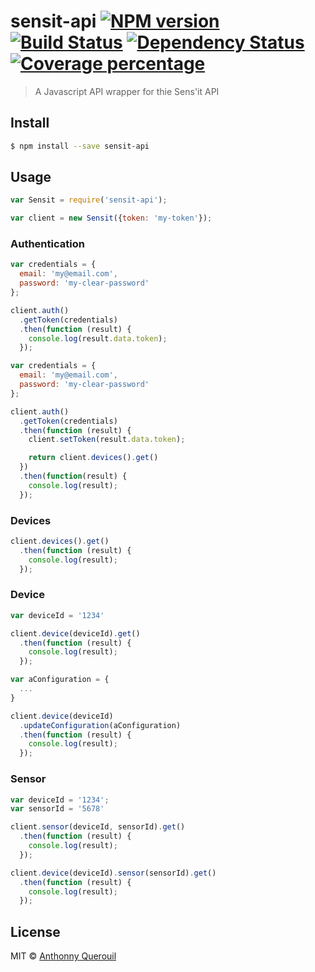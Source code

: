 # sensit-api [![NPM version][npm-image]][npm-url] [![Build Status][travis-image]][travis-url] [![Dependency Status][daviddm-image]][daviddm-url] [![Coverage percentage][coveralls-image]][coveralls-url]
> A Javascript API wrapper for thie Sens&#39;it API


## Install

```sh
$ npm install --save sensit-api
```


## Usage

```js
var Sensit = require('sensit-api');

var client = new Sensit({token: 'my-token'});
```

### Authentication

```js
var credentials = {
  email: 'my@email.com',
  password: 'my-clear-password'
};

client.auth()
  .getToken(credentials)
  .then(function (result) {
    console.log(result.data.token);
  });
```

```js
var credentials = {
  email: 'my@email.com',
  password: 'my-clear-password'
};

client.auth()
  .getToken(credentials)
  .then(function (result) {
    client.setToken(result.data.token);

    return client.devices().get()
  })
  .then(function(result) {
    console.log(result);
  });
```

### Devices

```js
client.devices().get()
  .then(function (result) {
    console.log(result);
  });
```

### Device

```js
var deviceId = '1234'

client.device(deviceId).get()
  .then(function (result) {
    console.log(result);
  });

var aConfiguration = {
  ...
}

client.device(deviceId)
  .updateConfiguration(aConfiguration)
  .then(function (result) {
    console.log(result);
  });
```

### Sensor

```js
var deviceId = '1234';
var sensorId = '5678'

client.sensor(deviceId, sensorId).get()
  .then(function (result) {
    console.log(result);
  });

client.device(deviceId).sensor(sensorId).get()
  .then(function (result) {
    console.log(result);
  });
```


## License

MIT © [Anthonny Querouil](http://anthonnyquerouil.fr)


[npm-image]: https://badge.fury.io/js/sensit-api.svg
[npm-url]: https://npmjs.org/package/sensit-api
[travis-image]: https://travis-ci.org/anthonny/sensit-api.svg?branch=master
[travis-url]: https://travis-ci.org/anthonny/sensit-api
[daviddm-image]: https://david-dm.org/anthonny/sensit-api.svg?theme=shields.io
[daviddm-url]: https://david-dm.org/anthonny/sensit-api
[coveralls-image]: https://coveralls.io/repos/anthonny/sensit-api/badge.svg
[coveralls-url]: https://coveralls.io/r/anthonny/sensit-api
